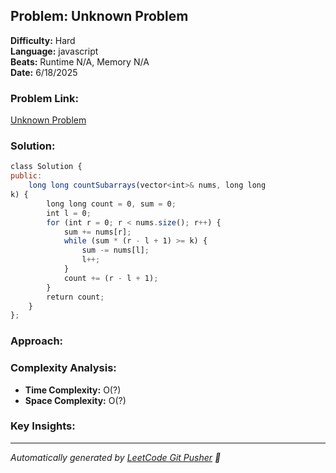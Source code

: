 ## Problem: Unknown Problem
**Difficulty:** Hard  
**Language:** javascript  
**Beats:** Runtime N/A, Memory N/A  
**Date:** 6/18/2025

### Problem Link:
[Unknown Problem](https://leetcode.com/problems/count-subarrays-with-score-less-than-k/description/)

### Solution:
```js
class Solution {
public:
    long long countSubarrays(vector<int>& nums, long long 
k) {
        long long count = 0, sum = 0;
        int l = 0;
        for (int r = 0; r < nums.size(); r++) {
            sum += nums[r];
            while (sum * (r - l + 1) >= k) {
                sum -= nums[l];
                l++;
            }
            count += (r - l + 1);
        }
        return count;
    }
};
```

### Approach:
<!-- Add your approach explanation here -->

### Complexity Analysis:
- **Time Complexity:** O(?)
- **Space Complexity:** O(?)

### Key Insights:
<!-- Add key insights or lessons learned -->



---
*Automatically generated by [LeetCode Git Pusher](https://github.com) 🚀*
